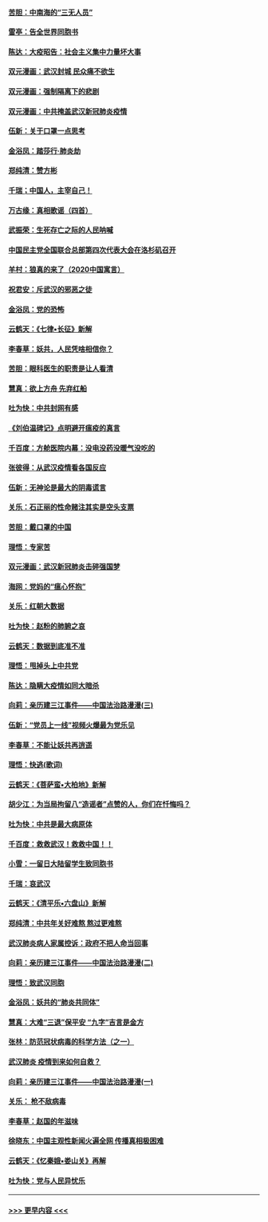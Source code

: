 #### [苦胆：中南海的“三无人员”](../pages/nsc993/n11862997.md?t=02122231) 
#### [雷亭：告全世界同胞书](../pages/nsc993/n11862572.md?t=02122231) 
#### [陈达：大疫昭告：社会主义集中力量坏大事](../pages/nsc993/n11859419.md?t=02122231) 
#### [双元漫画：武汉封城 民众痛不欲生](../pages/nsc993/n11859287.md?t=02122231) 
#### [双元漫画：强制隔离下的悲剧](../pages/nsc993/n11859244.md?t=02122231) 
#### [双元漫画：中共掩盖武汉新冠肺炎疫情](../pages/nsc993/n11858249.md?t=02122231) 
#### [伍新：关于口罩一点思考](../pages/nsc993/n11859195.md?t=02122231) 
#### [金浴凤：踏莎行‧肺炎劫](../pages/nsc993/n11858227.md?t=02122231) 
#### [郑纯清：赞方彬](../pages/nsc993/n11856803.md?t=02122231) 
#### [千瑞；中国人，主宰自己！](../pages/nsc993/n11856793.md?t=02122231) 
#### [万古缘：真相歌谣（四首）](../pages/nsc993/n11856263.md?t=02122231) 
#### [武振荣：生死存亡之际的人民呐喊](../pages/nsc993/n11856256.md?t=02122231) 
#### [中国民主党全国联合总部第四次代表大会在洛杉矶召开](../pages/nsc993/n11856344.md?t=02122231) 
#### [羊村：狼真的来了（2020中国寓言）](../pages/nsc993/n11856229.md?t=02122231) 
#### [祝君安：斥武汉的邪恶之徒](../pages/nsc993/n11855861.md?t=02122231) 
#### [金浴凤：党的恐怖](../pages/nsc993/n11855849.md?t=02122231) 
#### [云鹤天：《七律▪长征》新解](../pages/nsc993/n11855479.md?t=02122231) 
#### [李春草：妖共，人民凭啥相信你？](../pages/nsc993/n11855196.md?t=02122231) 
#### [苦胆：眼科医生的职责是让人看清](../pages/nsc993/n11853840.md?t=02122231) 
#### [慧真：欲上方舟 先弃红船](../pages/nsc993/n11853483.md?t=02122231) 
#### [吐为快：中共封网有感](../pages/nsc993/n11852575.md?t=02122231) 
#### [《刘伯温碑记》点明避开瘟疫的真言](../pages/nsc993/n11852128.md?t=02122231) 
#### [千百度：方舱医院内幕：没电没药没暖气没吃的](../pages/nsc993/n11850211.md?t=02122231) 
#### [张彼得：从武汉疫情看各国反应](../pages/nsc993/n11850102.md?t=02122231) 
#### [伍新：无神论是最大的阴毒谎言](../pages/nsc993/n11846129.md?t=02122231) 
#### [关乐：石正丽的性命赌注其实是空头支票](../pages/nsc993/n11846109.md?t=02122231) 
#### [苦胆：戴口罩的中国](../pages/nsc993/n11845576.md?t=02122231) 
#### [理悟：专家苦](../pages/nsc993/n11845564.md?t=02122231) 
#### [双元漫画：武汉新冠肺炎击碎强国梦](../pages/nsc993/n11843320.md?t=02122231) 
#### [海网：党妈的“瘟心怀抱”](../pages/nsc993/n11840740.md?t=02122231) 
#### [关乐：红朝大数据](../pages/nsc993/n11840675.md?t=02122231) 
#### [吐为快：赵粉的肺腑之哀](../pages/nsc993/n11840618.md?t=02122231) 
#### [云鹤天：数据到底准不准](../pages/nsc993/n11840325.md?t=02122231) 
#### [理悟：甩掉头上中共党](../pages/nsc993/n11838826.md?t=02122231) 
#### [陈达：隐瞒大疫情如同大暗杀](../pages/nsc993/n11838771.md?t=02122231) 
#### [向莉：亲历建三江事件——中国法治路漫漫(三)](../pages/nsc993/n11831825.md?t=02122231) 
#### [伍新：“党员上一线”视频火爆最为党乐见](../pages/nsc993/n11838200.md?t=02122231) 
#### [李春草：不能让妖共再逍遥](../pages/nsc993/n11838102.md?t=02122231) 
#### [理悟：快逃(歌词)](../pages/nsc993/n11838083.md?t=02122231) 
#### [云鹤天：《菩萨蛮▪大柏地》新解](../pages/nsc993/n11838059.md?t=02122231) 
#### [胡少江：为当局拘留八“造谣者”点赞的人，你们在忏悔吗？](../pages/nsc993/n11836801.md?t=02122231) 
#### [吐为快：中共是最大病原体](../pages/nsc993/n11836748.md?t=02122231) 
#### [千百度：救救武汉！救救中国！！](../pages/nsc993/n11836145.md?t=02122231) 
#### [小雪：一留日大陆留学生致同胞书](../pages/nsc993/n11834624.md?t=02122231) 
#### [千瑞：哀武汉](../pages/nsc993/n11833647.md?t=02122231) 
#### [云鹤天：《清平乐▪六盘山》新解](../pages/nsc993/n11833611.md?t=02122231) 
#### [郑纯清：中共年关好难熬 熬过更难熬](../pages/nsc993/n11833489.md?t=02122231) 
#### [武汉肺炎病人家属控诉：政府不把人命当回事](../pages/nsc993/n11833205.md?t=02122231) 
#### [向莉：亲历建三江事件——中国法治路漫漫(二)](../pages/nsc993/n11829102.md?t=02122231) 
#### [理悟：致武汉同胞](../pages/nsc993/n11831522.md?t=02122231) 
#### [金浴凤：妖共的“肺炎共同体”](../pages/nsc993/n11829448.md?t=02122231) 
#### [慧真：大难“三退”保平安 “九字”吉言是金方](../pages/nsc993/n11829501.md?t=02122231) 
#### [张林：防范冠状病毒的科学方法（之一）](../pages/nsc993/n11828618.md?t=02122231) 
#### [武汉肺炎 疫情到来如何自救？](../pages/nsc993/n11827632.md?t=02122231) 
#### [向莉：亲历建三江事件——中国法治路漫漫(一)](../pages/nsc993/n11827190.md?t=02122231) 
#### [关乐： 枪不敌病毒](../pages/nsc993/n11826746.md?t=02122231) 
#### [李春草：赵国的年滋味](../pages/nsc993/n11826321.md?t=02122231) 
#### [徐晓东：中国主观性新闻火遍全网 传播真相极困难](../pages/nsc993/n11826508.md?t=02122231) 
#### [云鹤天：《忆秦娥▪娄山关》再解](../pages/nsc993/n11824682.md?t=02122231) 
#### [吐为快：党与人民异忧乐](../pages/nsc993/n11824660.md?t=02122231) 

----
#### [ >>> 更早内容 <<< ](../indexes/nsc993-earlier.md)

